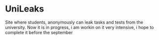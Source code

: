 # UniLeaks
Site where students, anonymously can leak tasks and tests from the university.
Now it is in progress, i am workin on it very intensive, i hope to complete it before the september
